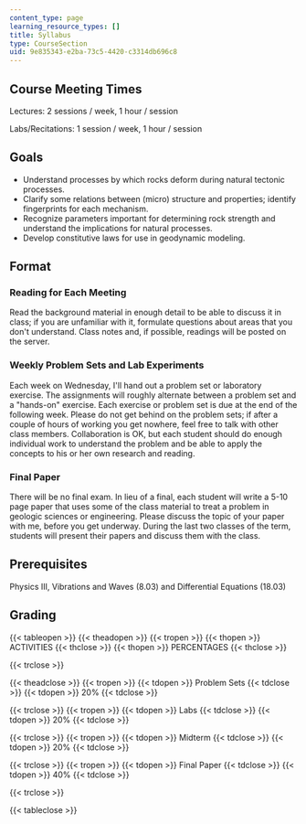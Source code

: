 ```yaml
---
content_type: page
learning_resource_types: []
title: Syllabus
type: CourseSection
uid: 9e835343-e2ba-73c5-4420-c3314db696c8
---
```


Course Meeting Times
--------------------

Lectures: 2 sessions / week, 1 hour / session

Labs/Recitations: 1 session / week, 1 hour / session

Goals
-----

*   Understand processes by which rocks deform during natural tectonic processes.
*   Clarify some relations between (micro) structure and properties; identify fingerprints for each mechanism.
*   Recognize parameters important for determining rock strength and understand the implications for natural processes.
*   Develop constitutive laws for use in geodynamic modeling.

Format
------

### Reading for Each Meeting

Read the background material in enough detail to be able to discuss it in class; if you are unfamiliar with it, formulate questions about areas that you don't understand. Class notes and, if possible, readings will be posted on the server.

### Weekly Problem Sets and Lab Experiments

Each week on Wednesday, I'll hand out a problem set or laboratory exercise. The assignments will roughly alternate between a problem set and a "hands-on" exercise. Each exercise or problem set is due at the end of the following week. Please do not get behind on the problem sets; if after a couple of hours of working you get nowhere, feel free to talk with other class members. Collaboration is OK, but each student should do enough individual work to understand the problem and be able to apply the concepts to his or her own research and reading.

### Final Paper

There will be no final exam. In lieu of a final, each student will write a 5-10 page paper that uses some of the class material to treat a problem in geologic sciences or engineering. Please discuss the topic of your paper with me, before you get underway. During the last two classes of the term, students will present their papers and discuss them with the class.

Prerequisites
-------------

Physics III, Vibrations and Waves (8.03) and Differential Equations (18.03)

Grading
-------

{{< tableopen >}}
{{< theadopen >}}
{{< tropen >}}
{{< thopen >}}
ACTIVITIES
{{< thclose >}}
{{< thopen >}}
PERCENTAGES
{{< thclose >}}

{{< trclose >}}

{{< theadclose >}}
{{< tropen >}}
{{< tdopen >}}
Problem Sets
{{< tdclose >}}
{{< tdopen >}}
20%
{{< tdclose >}}

{{< trclose >}}
{{< tropen >}}
{{< tdopen >}}
Labs
{{< tdclose >}}
{{< tdopen >}}
20%
{{< tdclose >}}

{{< trclose >}}
{{< tropen >}}
{{< tdopen >}}
Midterm
{{< tdclose >}}
{{< tdopen >}}
20%
{{< tdclose >}}

{{< trclose >}}
{{< tropen >}}
{{< tdopen >}}
Final Paper
{{< tdclose >}}
{{< tdopen >}}
40%
{{< tdclose >}}

{{< trclose >}}

{{< tableclose >}}